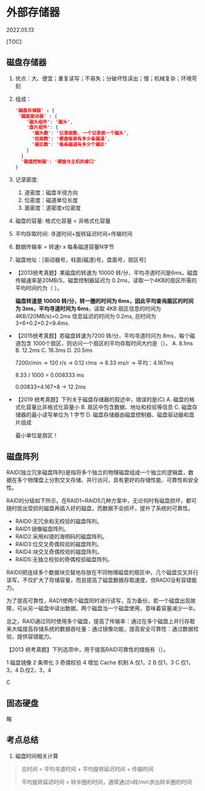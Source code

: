 # 外部存储器
2022.05.13

[TOC]

## 磁盘存储器

1. 优点：大、便宜；重复读写；不易失；分破坏性读出；慢；机械复杂；环境苛刻

2. 组成：

   ```json
   '磁盘存储器' : {
   	'磁盘驱动器' : {
       '磁头组件': '磁头',
       '盘片组件': {
         '磁头数': '记录面数, 一个记录面一个磁头',
         '柱面数': '硬盘每面有多少条磁道',
         '扇区数': '每条磁道有多少个扇区'
       }
     }
     '磁盘控制器': '硬盘与主机的接口'
   }
   ```

3. 记录密度:

   1. 道密度：磁盘半径方向
   2. 位密度：磁道单位长度
   3. 面密度：道密度x位密度

4. 磁盘的容量: 格式化容量 < 非格式化容量

5. 平均存取时间: 寻道时间+旋转延迟时间+传输时间

6. 数据传输率 = 转速r x 每条磁道容量N字节

7. 磁盘地址：[驱动器号，柱面(磁道)号，盘面号，扇区号]

* 【2013统考真题】某磁盘的转速为 10000 转/分，平均寻道时问是6ms，磁盘传输速率是20MB/S，磁盘控制器延迟为 0.2ms，读取一个4KB的扇区所需的平均时间约为（ ）。
  
  **磁盘转速是 10000 转/分，转一圈的时间为 6ms，因此平均查询扇区的时间为 3ms，平均寻道时间为 6ms**，读取 4KB 扇区信息的时间为 4KB/(20MB/s)=0.2ms 信息延迟的时间为 0.2ms,
  总时间为 3+6+0.2+0.2=9.4ms.
  
* 【2015统考真题】若磁盘转速为7200 转/分，平均寻道时问为 8ms，每个磁道包含 1000个扇区，则访问一个扇区的平均存取时间大约是（）。
  A. 8.1ms
  B. 12.2ms
  C. 16.3ms
  D. 20.5ms

  7200r/min -> 120 r/s -> 0.12 r/ms -> 8.33 ms/r -> 平均：4.167ms

  8.33 / 1000 = 0.008333 ms

  0.00833+4.167+8 -> 12.2ms

* 【2019 统考真题】下列关于磁盘存储器的叙述中，错误的是(C)
  A. 磁盘的格式化容量比非格式化容量小
  B. 扇区中包含数据、地址和校验等信息
  C. 磁盘存储器的最小读写单位为 1 字节
  D. 磁盘存储器由磁盘控制器、磁盘驱动器和盘片组成

  最小单位是扇区！

## 磁盘阵列

RAID(独立冗余磁盘阵列)是指将多个独立的物理磁盘组成一个独立的逻辑盘，数据在多个物理盘上分割交叉存储、并行访问，具有更好的存储性能、可靠性和安全性。

RAID的分级如下所示。在RAID1~RAID5几种方案中，无论何时有磁盘损坏，都可随时拔出受损的磁盘再插入好的磁盘，而数据不会损坏，提升了系统的可靠性。

* RAID0:无冗余和无校验的磁盘阵列。
* RAID1:镜像磁盘阵列。
* RAID2:采用纠错的海明码的磁盘阵列。
* RAID3:位交叉奇偶校验的磁盘阵列。
* RAID4:块交叉奇偶校验的磁盘阵列。
* RAID5:无独立校验的奇偶校验磁盘阵列。

RAID0把连续多个数据块交替地存放在不同物理磁盘的扇区中，几个磁盘交叉并行读写，不仅扩大了存储容量，而且提高了磁盘数据存取速度，但RAD0没有容错能力。

为了提高可靠性，RAD1使两个磁盘同时进行读写，互为备份，若一个磁盘出现故障，可从另一磁盘中读出数据。两个磁盘当一个磁盘使用，意味着容量减少一半。

总之，RAID通过同时使用多个磁盘，提高了传输率：通过在多个磁盘上并行存取来大幅提高存储系统的数据吞吐量：通过镜像功能，提高安全可靠性：通过数据校验，提供容错能力。

【2013 统考真题】下列选项中，用于提高RAID可靠性的措施有（）。

1 磁盘镜像 2 条带化 3 奇偶校验 4 增加 Cache 机制
A.仅1，2
B.仅1，3
C.仅1，3，4
D.仅2，3，4

C

## 固态硬盘

略

## 考点总结

1. 磁盘时间相关计算

> 总时间 = 平均寻道时间 + 平均旋转延迟时间 + 传输时间
>
> 平均旋转延迟时间 = 转半圈的时间，通常通过n转/min求出转半圈的时间

